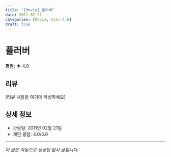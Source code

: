 ```yaml
---
title: "[Movie] 플러버"
date: 2011-02-21
categories: [Movie, Star-4.0]
draft: true
---
```


# 플러버

**평점:** ★ 4.0

## 리뷰

(리뷰 내용을 여기에 작성하세요)

## 상세 정보

- 관람일: 2011년 02월 21일
- 개인 평점: 4.0/5.0

---

*이 글은 자동으로 생성된 임시 글입니다.*
